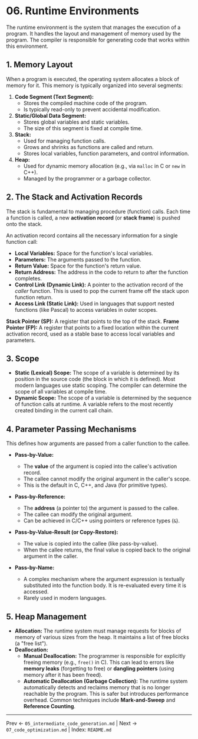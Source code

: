 # 06. Runtime Environments

The runtime environment is the system that manages the execution of a program. It handles the layout and management of memory used by the program. The compiler is responsible for generating code that works within this environment.

## 1. Memory Layout
When a program is executed, the operating system allocates a block of memory for it. This memory is typically organized into several segments:

1.  **Code Segment (Text Segment):**
    - Stores the compiled machine code of the program.
    - Is typically read-only to prevent accidental modification.
2.  **Static/Global Data Segment:**
    - Stores global variables and static variables.
    - The size of this segment is fixed at compile time.
3.  **Stack:**
    - Used for managing function calls.
    - Grows and shrinks as functions are called and return.
    - Stores local variables, function parameters, and control information.
4.  **Heap:**
    - Used for dynamic memory allocation (e.g., via `malloc` in C or `new` in C++).
    - Managed by the programmer or a garbage collector.

## 2. The Stack and Activation Records
The stack is fundamental to managing procedure (function) calls. Each time a function is called, a new **activation record** (or **stack frame**) is pushed onto the stack.

An activation record contains all the necessary information for a single function call:
- **Local Variables:** Space for the function's local variables.
- **Parameters:** The arguments passed to the function.
- **Return Value:** Space for the function's return value.
- **Return Address:** The address in the code to return to after the function completes.
- **Control Link (Dynamic Link):** A pointer to the activation record of the *caller* function. This is used to pop the current frame off the stack upon function return.
- **Access Link (Static Link):** Used in languages that support nested functions (like Pascal) to access variables in outer scopes.

**Stack Pointer (SP):** A register that points to the top of the stack.
**Frame Pointer (FP):** A register that points to a fixed location within the current activation record, used as a stable base to access local variables and parameters.

## 3. Scope
- **Static (Lexical) Scope:** The scope of a variable is determined by its position in the source code (the block in which it is defined). Most modern languages use static scoping. The compiler can determine the scope of all variables at compile time.
- **Dynamic Scope:** The scope of a variable is determined by the sequence of function calls at runtime. A variable refers to the most recently created binding in the current call chain.

## 4. Parameter Passing Mechanisms
This defines how arguments are passed from a caller function to the callee.

- **Pass-by-Value:**
  - The **value** of the argument is copied into the callee's activation record.
  - The callee cannot modify the original argument in the caller's scope.
  - This is the default in C, C++, and Java (for primitive types).

- **Pass-by-Reference:**
  - The **address** (a pointer to) the argument is passed to the callee.
  - The callee can modify the original argument.
  - Can be achieved in C/C++ using pointers or reference types (`&`).

- **Pass-by-Value-Result (or Copy-Restore):**
  - The value is copied into the callee (like pass-by-value).
  - When the callee returns, the final value is copied back to the original argument in the caller.

- **Pass-by-Name:**
  - A complex mechanism where the argument expression is textually substituted into the function body. It is re-evaluated every time it is accessed.
  - Rarely used in modern languages.

## 5. Heap Management
- **Allocation:** The runtime system must manage requests for blocks of memory of various sizes from the heap. It maintains a list of free blocks (a "free list").
- **Deallocation:**
  - **Manual Deallocation:** The programmer is responsible for explicitly freeing memory (e.g., `free()` in C). This can lead to errors like **memory leaks** (forgetting to free) or **dangling pointers** (using memory after it has been freed).
  - **Automatic Deallocation (Garbage Collection):** The runtime system automatically detects and reclaims memory that is no longer reachable by the program. This is safer but introduces performance overhead. Common techniques include **Mark-and-Sweep** and **Reference Counting**.

---
Prev ← `05_intermediate_code_generation.md` | Next → `07_code_optimization.md` | Index: `README.md`
